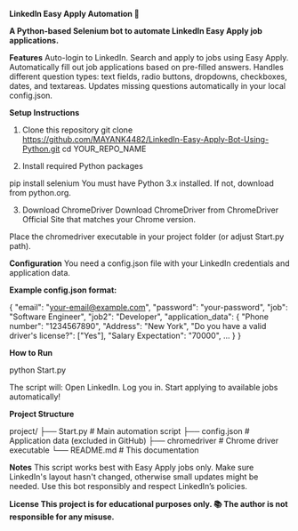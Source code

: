 **LinkedIn Easy Apply Automation 🚀**

**A Python-based Selenium bot to automate LinkedIn Easy Apply job applications.**

**Features**
Auto-login to LinkedIn.
Search and apply to jobs using Easy Apply.
Automatically fill out job applications based on pre-filled answers.
Handles different question types: text fields, radio buttons, dropdowns, checkboxes, dates, and textareas.
Updates missing questions automatically in your local config.json.

**Setup Instructions**

1. Clone this repository
git clone https://github.com/MAYANK4482/LinkedIn-Easy-Apply-Bot-Using-Python.git
cd YOUR_REPO_NAME

2. Install required Python packages

pip install selenium
You must have Python 3.x installed.
If not, download from python.org.

3. Download ChromeDriver
Download ChromeDriver from ChromeDriver Official Site that matches your Chrome version.

Place the chromedriver executable in your project folder (or adjust Start.py path).

**Configuration**
You need a config.json file  with your LinkedIn credentials and application data.

**Example config.json format:**

{
  "email": "your-email@example.com",
  "password": "your-password",
  "job": "Software Engineer",
  "job2": "Developer",
  "application_data": {
    "Phone number": "1234567890",
    "Address": "New York",
    "Do you have a valid driver's license?": ["Yes"],
    "Salary Expectation": "70000",
    ...
  }
}

**How to Run**

python Start.py

The script will:
  Open LinkedIn.
  Log you in.
  Start applying to available jobs automatically!

**Project Structure**

project/
├── Start.py            # Main automation script
├── config.json         # Application data (excluded in GitHub)
├── chromedriver        # Chrome driver executable
└── README.md           # This documentation

**Notes**
This script works best with Easy Apply jobs only.
Make sure LinkedIn's layout hasn't changed, otherwise small updates might be needed.
Use this bot responsibly and respect LinkedIn’s policies.

**License
This project is for educational purposes only. 📚
The author is not responsible for any misuse.**
